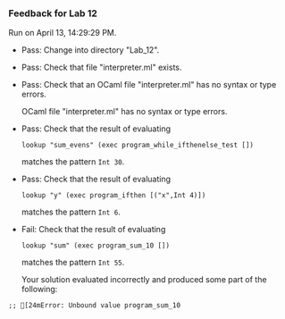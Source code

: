 ### Feedback for Lab 12

Run on April 13, 14:29:29 PM.

+ Pass: Change into directory "Lab_12".

+ Pass: Check that file "interpreter.ml" exists.

+ Pass: Check that an OCaml file "interpreter.ml" has no syntax or type errors.

    OCaml file "interpreter.ml" has no syntax or type errors.



+ Pass: 
Check that the result of evaluating
   ```
   lookup "sum_evens" (exec program_while_ifthenelse_test [])
   ```
   matches the pattern `Int 30`.

   




+ Pass: 
Check that the result of evaluating
   ```
   lookup "y" (exec program_ifthen [("x",Int 4)])
   ```
   matches the pattern `Int 6`.

   




+ Fail: 
Check that the result of evaluating
   ```
   lookup "sum" (exec program_sum_10 [])
   ```
   matches the pattern `Int 55`.

   


   Your solution evaluated incorrectly and produced some part of the following:

 ` ;;
[24mError: Unbound value program_sum_10
`


